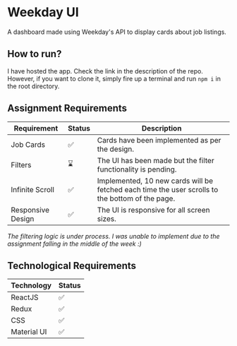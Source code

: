 # Weekday UI

A dashboard made using Weekday's API to display cards about job listings.

## How to run?

I have hosted the app. Check the link in the description of the repo. However, if you want to clone it, simply fire up a terminal and run <code>npm i</code> in the root directory.

## Assignment Requirements

| Requirement       | Status | Description                                                                                     |
| ----------------- | ------ | ----------------------------------------------------------------------------------------------- |
| Job Cards         | ✅     | Cards have been implemented as per the design.                                                  |
| Filters           | ⌛     | The UI has been made but the filter functionality is pending.                                   |
| Infinite Scroll   | ✅     | Implemented, 10 new cards will be fetched each time the user scrolls to the bottom of the page. |
| Responsive Design | ✅     | The UI is responsive for all screen sizes.                                                      |

<em>The filtering logic is under process. I was unable to implement due to the assignment falling in the middle of the week :)</em>

## Technological Requirements

| Technology  | Status |
| ----------- | ------ |
| ReactJS     | ✅     |
| Redux       | ✅     |
| CSS         | ✅     |
| Material UI | ✅     |
